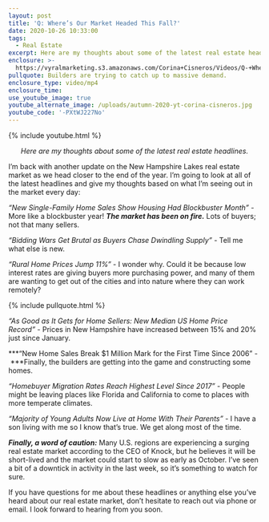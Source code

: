 ```yaml
---
layout: post
title: 'Q: Where’s Our Market Headed This Fall?'
date: 2020-10-26 10:33:00
tags:
  - Real Estate
excerpt: Here are my thoughts about some of the latest real estate headlines.
enclosure: >-
  https://vyralmarketing.s3.amazonaws.com/Corina+Cisneros/Videos/Q-+Wheres+Our+Market+Headed+This+Fall_.mp4
pullquote: Builders are trying to catch up to massive demand.
enclosure_type: video/mp4
enclosure_time:
use_youtube_image: true
youtube_alternate_image: /uploads/autumn-2020-yt-corina-cisneros.jpg
youtube_code: '-PXtWJ227No'
---
```


{% include youtube.html %}

<p style="text-align:center;"><em>Here are my thoughts about some of the latest real estate headlines.</em></p>

I’m back with another update on the New Hampshire Lakes real estate market as we head closer to the end of the year. I’m going to look at all of the latest headlines and give my thoughts based on what I’m seeing out in the market every day:

*“New Single-Family Home Sales Show Housing Had Blockbuster Month” -* More like a blockbuster year\! ***The market has been on fire.*** Lots of buyers; not that many sellers.

*“Bidding Wars Get Brutal as Buyers Chase Dwindling Supply”*&nbsp;- Tell me what else is new.

*“Rural Home Prices Jump 11%”*&nbsp;- I wonder why. Could it be because low interest rates are giving buyers more purchasing power, and many of them are wanting to get out of the cities and into nature where they can work remotely?

{% include pullquote.html %}

*“As Good as It Gets for Home Sellers: New Median US Home Price Record”*&nbsp;- Prices in New Hampshire have increased between 15% and 20% just since January.

***“New Home Sales Break $1 Million Mark for the First Time Since 2006” -&nbsp;***Finally, the builders are getting into the game and constructing some homes.

*“Homebuyer Migration Rates Reach Highest Level Since 2017”*&nbsp;- People might be leaving places like Florida and California to come to places with more temperate climates.

*“Majority of Young Adults Now Live at Home With Their Parents”* - I have a son living with me so I know that’s true. We get along most of the time.

***Finally, a word of caution:*** Many U.S. regions are experiencing a surging real estate market according to the CEO of Knock, but he believes it will be short-lived and the market could start to slow as early as October. I’ve seen a bit of a downtick in activity in the last week, so it’s something to watch for sure.

If you have questions for me about these headlines or anything else you’ve heard about our real estate market, don’t hesitate to reach out via phone or email. I look forward to hearing from you soon.